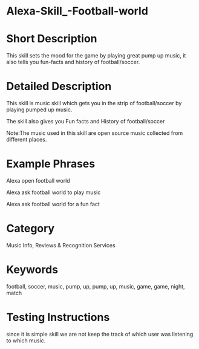 # Alexa-Skill_-Football-world
# Short Description
This skill sets the mood for the game by playing great pump up music, it also tells you fun-facts and history of football/soccer.

# Detailed Description
This skill is music skill which gets you in the strip of football/soccer by playing pumped up music. 

The skill also gives you Fun facts and History of football/soccer  

Note:The music used in this skill are open source music collected from different places.

# Example Phrases
Alexa open football world

Alexa ask football world to play music

Alexa ask football world for a fun fact

# Category
Music Info, Reviews & Recognition Services	

# Keywords 
football, soccer, music, pump, up, pump, up, music, game, game, night, match


# Testing Instructions
since it is simple skill we are not keep the track of which user was listening to which music.

